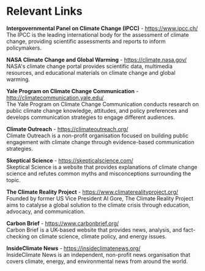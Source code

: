 # Relevant Links

**Intergovernmental Panel on Climate Change (IPCC)** - https://www.ipcc.ch/ \
The IPCC is the leading international body for the assessment of climate change, providing scientific assessments and reports to inform policymakers.


**NASA Climate Change and Global Warming** - https://climate.nasa.gov/ \
NASA's climate change portal provides scientific data, multimedia resources, and educational materials on climate change and global warming.


**Yale Program on Climate Change Communication** - http://climatecommunication.yale.edu/ \
The Yale Program on Climate Change Communication conducts research on public climate change knowledge, attitudes, and policy preferences and develops communication strategies to engage different audiences.


**Climate Outreach** - https://climateoutreach.org/ \
Climate Outreach is a non-profit organisation focused on building public engagement with climate change through evidence-based communication strategies.


**Skeptical Science** - https://skepticalscience.com/ \
Skeptical Science is a website that provides explanations of climate change science and refutes common myths and misconceptions surrounding the topic.


**The Climate Reality Project** - https://www.climaterealityproject.org/ \
Founded by former US Vice President Al Gore, The Climate Reality Project aims to catalyse a global solution to the climate crisis through education, advocacy, and communication.


**Carbon Brief** - https://www.carbonbrief.org/ \
Carbon Brief is a UK-based website that provides news, analysis, and fact-checking on climate science, climate policy, and energy issues.


**InsideClimate News** - https://insideclimatenews.org/ \
InsideClimate News is an independent, non-profit news organisation that covers climate, energy, and environmental news from around the world.
